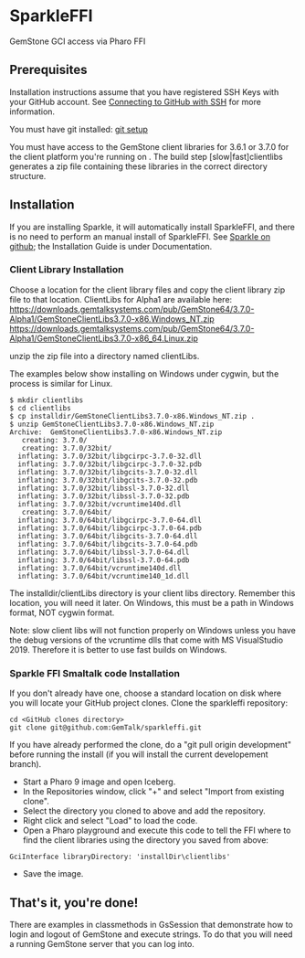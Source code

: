 # SparkleFFI
GemStone GCI access via Pharo FFI

## Prerequisites
Installation instructions assume that you have registered SSH Keys with your GitHub account. See [Connecting to GitHub with SSH](https://help.github.com/articles/connecting-to-github-with-ssh/) for more information.

You must have git installed: [git setup](https://help.github.com/articles/set-up-git/)

You must have access to the GemStone client libraries for 3.6.1 or 3.7.0 for the client platform you're running on .
The build step [slow|fast]clientlibs generates a zip file containing these libraries in the correct directory structure.

## Installation

If you are installing Sparkle, it will automatically install SparkleFFI, and there is no need to perform an manual install of SparkleFFI.  See [Sparkle on github](https://github.com/GemTalk/Sparkle); the Installation Guide is under Documentation.

### Client Library Installation
Choose a location for the client library files and copy the client library zip file to that location. ClientLibs for Alpha1 are available here:
https://downloads.gemtalksystems.com/pub/GemStone64/3.7.0-Alpha1/GemStoneClientLibs3.7.0-x86.Windows_NT.zip
https://downloads.gemtalksystems.com/pub/GemStone64/3.7.0-Alpha1/GemStoneClientLibs3.7.0-x86_64.Linux.zip

unzip the zip file into a directory named clientLibs. 

The examples below show installing on Windows under cygwin, but the process is similar for Linux.
```
$ mkdir clientlibs
$ cd clientlibs
$ cp installdir/GemStoneClientLibs3.7.0-x86.Windows_NT.zip .
$ unzip GemStoneClientLibs3.7.0-x86.Windows_NT.zip
Archive:  GemStoneClientLibs3.7.0-x86.Windows_NT.zip
   creating: 3.7.0/
   creating: 3.7.0/32bit/
  inflating: 3.7.0/32bit/libgcirpc-3.7.0-32.dll
  inflating: 3.7.0/32bit/libgcirpc-3.7.0-32.pdb
  inflating: 3.7.0/32bit/libgcits-3.7.0-32.dll
  inflating: 3.7.0/32bit/libgcits-3.7.0-32.pdb
  inflating: 3.7.0/32bit/libssl-3.7.0-32.dll
  inflating: 3.7.0/32bit/libssl-3.7.0-32.pdb
  inflating: 3.7.0/32bit/vcruntime140d.dll
   creating: 3.7.0/64bit/
  inflating: 3.7.0/64bit/libgcirpc-3.7.0-64.dll
  inflating: 3.7.0/64bit/libgcirpc-3.7.0-64.pdb
  inflating: 3.7.0/64bit/libgcits-3.7.0-64.dll
  inflating: 3.7.0/64bit/libgcits-3.7.0-64.pdb
  inflating: 3.7.0/64bit/libssl-3.7.0-64.dll
  inflating: 3.7.0/64bit/libssl-3.7.0-64.pdb
  inflating: 3.7.0/64bit/vcruntime140d.dll
  inflating: 3.7.0/64bit/vcruntime140_1d.dll

```
The installdir/clientLibs directory is your client libs directory. Remember this location, you will need it later. 
On Windows, this must be a path in Windows format, NOT cygwin format.

Note: slow client libs will not function properly on Windows unless you have the debug versions of the vcruntime dlls that come with MS VisualStudio 2019. Therefore it is better to use fast builds on Windows.

### Sparkle FFI Smaltalk code Installation
If you don't already have one, choose a standard location on disk where you will locate your GitHub project clones.
Clone the sparkleffi repository:

```
cd <GitHub clones directory>
git clone git@github.com:GemTalk/sparkleffi.git
```
If you have already performed the clone, do a "git pull origin development" before running the install (if you will install the current developement branch).
* Start a Pharo 9 image and open Iceberg.
* In the Repositories window, click "+" and select "Import from existing clone".
* Select the directory you cloned to above and add the repository.
* Right click and select "Load" to load the code.
* Open a Pharo playground and execute this code to tell the FFI where to find the client libraries using the directory you saved from above:

```
GciInterface libraryDirectory: 'installDir\clientlibs'
```
* Save the image.

## That's it, you're done!

There are examples in classmethods in GsSession that demonstrate how to login and logout of GemStone and execute strings. To do that you will need a running GemStone server that you can log into. 






